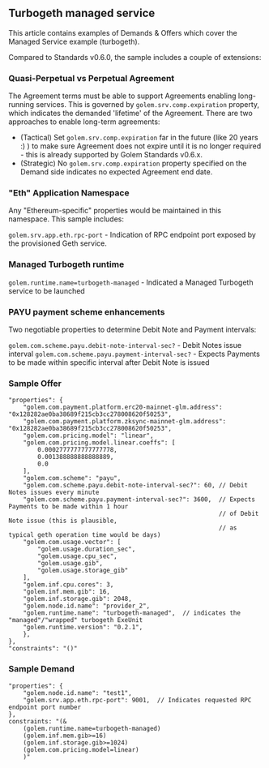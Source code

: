 ## Turbogeth managed service

This article contains examples of Demands & Offers which cover the Managed Service example (turbogeth).

Compared to Standards v0.6.0, the sample includes a couple of extensions:

### Quasi-Perpetual vs Perpetual Agreement

The Agreement terms must be able to support Agreements enabling long-running services. This is governed by `golem.srv.comp.expiration` property, which indicates the demanded 'lifetime' of the Agreement. There are two approaches to enable long-term agreements:

- (Tactical) Set `golem.srv.comp.expiration` far in the future (like 20 years :) ) to make sure Agreement does not expire until it is no longer required - this is already supported by Golem Standards v0.6.x.
- (Strategic) No `golem.srv.comp.expiration` property specified on the Demand side indicates no expected Agreement end date.

### "Eth" Application Namespace

Any "Ethereum-specific" properties would be maintained in this namespace. This sample includes:

`golem.srv.app.eth.rpc-port` - Indication of RPC endpoint port exposed by the provisioned Geth service.

### Managed Turbogeth runtime

`golem.runtime.name=turbogeth-managed` - Indicated a Managed Turbogeth service to be launched

### PAYU payment scheme enhancements

Two negotiable properties to determine Debit Note and Payment intervals:

`golem.com.scheme.payu.debit-note-interval-sec?` - Debit Notes issue interval
`golem.com.scheme.payu.payment-interval-sec?` - Expects Payments to be made within specific interval after Debit Note is issued

### Sample Offer

```
"properties": {
    "golem.com.payment.platform.erc20-mainnet-glm.address": "0x128282ae0ba38689f215cb3cc278008620f50253",
    "golem.com.payment.platform.zksync-mainnet-glm.address": "0x128282ae0ba38689f215cb3cc278008620f50253",
    "golem.com.pricing.model": "linear",
    "golem.com.pricing.model.linear.coeffs": [
        0.0002777777777777778,
        0.001388888888888889,
        0.0
    ],
    "golem.com.scheme": "payu",
    "golem.com.scheme.payu.debit-note-interval-sec?": 60, // Debit Notes issues every minute
    "golem.com.scheme.payu.payment-interval-sec?": 3600,  // Expects Payments to be made within 1 hour 
                                                          // of Debit Note issue (this is plausible, 
                                                          // as typical geth operation time would be days)
    "golem.com.usage.vector": [
        "golem.usage.duration_sec",
        "golem.usage.cpu_sec",
        "golem.usage.gib",
        "golem.usage.storage_gib"
    ],
    "golem.inf.cpu.cores": 3,
    "golem.inf.mem.gib": 16,
    "golem.inf.storage.gib": 2048,
    "golem.node.id.name": "provider_2",
    "golem.runtime.name": "turbogeth-managed",  // indicates the "managed"/"wrapped" turbogeth ExeUnit
    "golem.runtime.version": "0.2.1",
    },
},
"constraints": "()"
```

### Sample Demand

```
"properties": {
    "golem.node.id.name": "test1",
    "golem.srv.app.eth.rpc-port": 9001,  // Indicates requested RPC endpoint port number
},
constraints: "(&
    (golem.runtime.name=turbogeth-managed)
    (golem.inf.mem.gib>=16)
    (golem.inf.storage.gib>=1024)
    (golem.com.pricing.model=linear)
    )"
```
